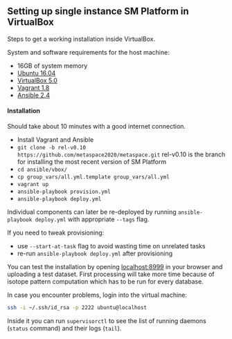 ## Setting up single instance SM Platform in VirtualBox

Steps to get a working installation inside VirtualBox.

System and software requirements for the host machine:
* 16GB of system memory
* [Ubuntu 16.04](http://releases.ubuntu.com/16.04/)
* [VirtualBox 5.0](https://www.virtualbox.org/wiki/Downloads)
* [Vagrant 1.8](https://www.vagrantup.com/downloads.html)
* [Ansible 2.4](http://docs.ansible.com/ansible/intro_installation.html#latest-releases-via-pip)

#### Installation
Should take about 10 minutes with a good internet connection.

* Install Vagrant and Ansible
* `git clone -b rel-v0.10 https://github.com/metaspace2020/metaspace.git` rel-v0.10 is the branch for installing the most recent version of SM Platform
* `cd ansible/vbox/`
* `cp group_vars/all.yml.template group_vars/all.yml`
* `vagrant up`
* `ansible-playbook provision.yml`
* `ansible-playbook deploy.yml`

Individual components can later be re-deployed by running `ansible-playbook deploy.yml` with appropriate `--tags` flag.

If you need to tweak provisioning:
- use `--start-at-task` flag to avoid wasting time on unrelated tasks
- re-run `ansible-playbook deploy.yml` after provisioning

You can test the installation by opening [localhost:8999](http://localhost:8999) in your browser and uploading a test dataset.
First processing will take more time because of isotope pattern computation which has to be run for every database.

In case you encounter problems, login into the virtual machine:
```bash
ssh -i ~/.ssh/id_rsa -p 2222 ubuntu@localhost
```
Inside it you can run `supervisorctl` to see the list of running daemons (`status` command) and their logs (`tail`).
